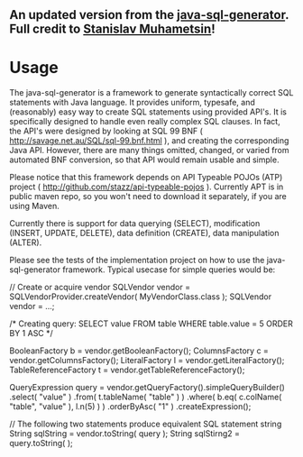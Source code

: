 # 

## An updated version from the [java-sql-generator](https://github.com/stazz/java-sql-generator). Full credit to [Stanislav Muhametsin](https://github.com/stazz)!

# Usage

The java-sql-generator is a framework to generate syntactically correct SQL statements with Java language. It provides uniform, typesafe, and (reasonably) easy way to create SQL statements using provided API's. It is specifically designed to handle even really complex SQL clauses. In fact, the API's were designed by looking at SQL 99 BNF ( http://savage.net.au/SQL/sql-99.bnf.html ), and creating the corresponding Java API. However, there are many things omitted, changed, or varied from automated BNF conversion, so that API would remain usable and simple.

Please notice that this framework depends on API Typeable POJOs (ATP) project ( http://github.com/stazz/api-typeable-pojos ). Currently APT is in public maven repo, so you won't need to download it separately, if you are using Maven.

Currently there is support for data querying (SELECT), modification (INSERT, UPDATE, DELETE), data definition (CREATE), data manipulation (ALTER).

Please see the tests of the implementation project on how to use the java-sql-generator framework. Typical usecase for simple queries would be:

// Create or acquire vendor
SQLVendor vendor = SQLVendorProvider.createVendor( MyVendorClass.class );
SQLVendor vendor = ...;

/*
  Creating query:
  SELECT value
  FROM table
  WHERE table.value = 5
  ORDER BY 1 ASC
*/

BooleanFactory b = vendor.getBooleanFactory();
ColumnsFactory c = vendor.getColumnsFactory();
LiteralFactory l = vendor.getLiteralFactory();
TableReferenceFactory t = vendor.getTableReferenceFactory();

QueryExpression query = vendor.getQueryFactory().simpleQueryBuilder()
  .select( "value" )
  .from( t.tableName( "table" ) )
  .where( b.eq( c.colName( "table", "value" ), l.n(5) ) )
  .orderByAsc( "1" )
  .createExpression();

// The following two statements produce equivalent SQL statement string
String sqlString = vendor.toString( query );
String sqlStirng2 = query.toString( );
